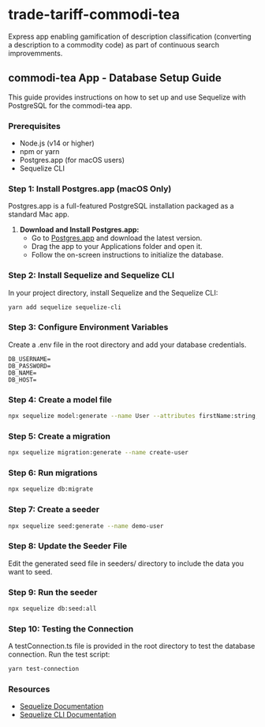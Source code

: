 # trade-tariff-commodi-tea

Express app enabling gamification of description classification
(converting a description to a commodity code) as part of continuous search improvemments.

## commodi-tea App - Database Setup Guide

This guide provides instructions on how to set up and use Sequelize with PostgreSQL for the commodi-tea app.

### Prerequisites

- Node.js (v14 or higher)
- npm or yarn
- Postgres.app (for macOS users)
- Sequelize CLI

### Step 1: Install Postgres.app (macOS Only)

Postgres.app is a full-featured PostgreSQL installation packaged as a standard Mac app.

1. **Download and Install Postgres.app:**
   - Go to [Postgres.app](https://postgresapp.com/) and download the latest version.
   - Drag the app to your Applications folder and open it.
   - Follow the on-screen instructions to initialize the database.

### Step 2: Install Sequelize and Sequelize CLI

In your project directory, install Sequelize and the Sequelize CLI:

```bash
yarn add sequelize sequelize-cli
```

### Step 3: Configure Environment Variables

Create a .env file in the root directory and add your database credentials.

```
DB_USERNAME=
DB_PASSWORD=
DB_NAME=
DB_HOST=
```

### Step 4: Create a model file

```bash
npx sequelize model:generate --name User --attributes firstName:string,lastName:string,email:string
```

### Step 5: Create a migration

```bash
npx sequelize migration:generate --name create-user
```

### Step 6: Run migrations

```bash
npx sequelize db:migrate
```

### Step 7: Create a seeder

```bash
npx sequelize seed:generate --name demo-user
```

### Step 8: Update the Seeder File

Edit the generated seed file in seeders/ directory to include the data you want to seed.

### Step 9: Run the seeder

```bash
npx sequelize db:seed:all
```

### Step 10: Testing the Connection

A testConnection.ts file is provided in the root directory to test the database connection. Run the test script:

```bash
yarn test-connection
```

### Resources

- [Sequelize Documentation](https://sequelize.org/docs/v6/getting-started/)
- [Sequelize CLI Documentation](https://github.com/sequelize/cli)
